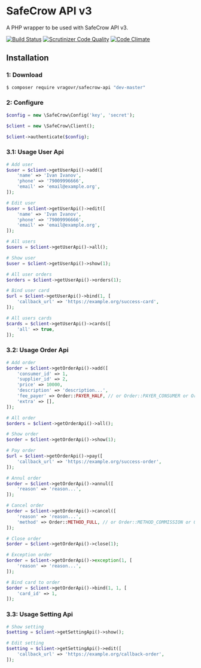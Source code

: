 SafeCrow API v3
===============

A PHP wrapper to be used with SafeCrow API v3.

[![Build Status](https://travis-ci.org/vragovR/safecrow-api.svg?branch=master)](https://travis-ci.org/vragovR/safecrow-api)
[![Scrutinizer Code Quality](https://scrutinizer-ci.com/g/vragovR/safecrow-api/badges/quality-score.png?b=master)](https://scrutinizer-ci.com/g/vragovR/safecrow-api/?branch=master)
[![Code Climate](https://codeclimate.com/github/vragovR/safecrow-api/badges/gpa.svg)](https://codeclimate.com/github/vragovR/safecrow-api)

Installation
------------

### 1: Download

```bash
$ composer require vragovr/safecrow-api "dev-master"
```

### 2: Configure

```php
$config = new \SafeCrow\Config('key', 'secret');

$client = new \SafeCrow\Client();

$client->authenticate($config);
```

### 3.1: Usage User Api

```php
# Add user
$user = $client->getUserApi()->add([
    'name' => 'Ivan Ivanov',
    'phone' => '79009996666',
    'email' => 'email@example.org',
]);

# Edit user
$user = $client->getUserApi()->edit([
    'name' => 'Ivan Ivanov',
    'phone' => '79009996666',
    'email' => 'email@example.org',
]);

# All users
$users = $client->getUserApi()->all();

# Show user
$user = $client->getUserApi()->show(1);

# All user orders
$orders = $client->getUserApi()->orders(1);

# Bind user card
$url = $client->getUserApi()->bind(1, [
    'callback_url' => 'https://example.org/success-card',
]);

# All users cards
$cards = $client->getUserApi()->cards([
    'all' => true,
]);
```

### 3.2: Usage Order Api
```php
# Add order
$order = $client->getOrderApi()->add([
    'consumer_id' => 1,
    'supplier_id' => 2,
    'price' => 10000,
    'description' => 'description...',
    'fee_payer' => Order::PAYER_HALF, // or Order::PAYER_CONSUMER or Order::PAYER_SUPPLIER
    'extra' => [],
]);

# All order
$orders = $client->getOrderApi()->all();

# Show order
$order = $client->getOrderApi()->show(1);

# Pay order
$url = $client->getOrderApi()->pay([
    'callback_url' => 'https://example.org/success-order',
]);

# Annul order
$order = $client->getOrderApi()->annul([
    'reason' => 'reason...',
]);

# Cancel order
$order = $client->getOrderApi()->cancel([
    'reason' => 'reason...',
    'method' => Order::METHOD_FULL, // or Order::METHOD_COMMISSION or Order::METHOD_PENALTY
]);

# Close order
$order = $client->getOrderApi()->close(1);

# Exception order
$order = $client->getOrderApi()->exception(1, [
    'reason' => 'reason...',
]);

# Bind card to order 
$order = $client->getOrderApi()->bind(1, 1, [
    'card_id' => 1,
]);
```

### 3.3: Usage Setting Api
```php
# Show setting
$setting = $client->getSettingApi()->show();

# Edit setting
$setting = $client->getSettingApi()->edit([
    'callback_url' => 'https://example.org/callback-order',
]);
```
